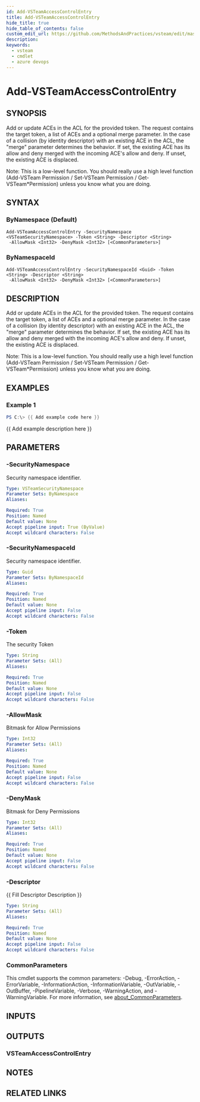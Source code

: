 ```yaml
---
id: Add-VSTeamAccessControlEntry
title: Add-VSTeamAccessControlEntry
hide_title: true
hide_table_of_contents: false
custom_edit_url: https://github.com/MethodsAndPractices/vsteam/edit/master/.docs/Add-VSTeamAccessControlEntry.md
description: 
keywords:
  - vsteam
  - cmdlet
  - azure devops
---
```


# Add-VSTeamAccessControlEntry

## SYNOPSIS
Add or update ACEs in the ACL for the provided token.
The request contains the target token, a list of ACEs and a optional merge parameter.
In the case of a collision (by identity descriptor) with an existing ACE in the ACL, the "merge" parameter determines the behavior.
If set, the existing ACE has its allow and deny merged with the incoming ACE's allow and deny.
If unset, the existing ACE is displaced.

Note: This is a low-level function.
You should really use a high level function (Add-VSTeam Permission / Set-VSTeam Permission / Get-VSTeam*Permission) unless you know what you are doing.

## SYNTAX

### ByNamespace (Default)
```
Add-VSTeamAccessControlEntry -SecurityNamespace <VSTeamSecurityNamespace> -Token <String> -Descriptor <String>
 -AllowMask <Int32> -DenyMask <Int32> [<CommonParameters>]
```

### ByNamespaceId
```
Add-VSTeamAccessControlEntry -SecurityNamespaceId <Guid> -Token <String> -Descriptor <String>
 -AllowMask <Int32> -DenyMask <Int32> [<CommonParameters>]
```

## DESCRIPTION
Add or update ACEs in the ACL for the provided token.
The request contains the target token, a list of ACEs and a optional merge parameter.
In the case of a collision (by identity descriptor) with an existing ACE in the ACL, the "merge" parameter determines the behavior.
If set, the existing ACE has its allow and deny merged with the incoming ACE's allow and deny.
If unset, the existing ACE is displaced.

Note: This is a low-level function.
You should really use a high level function (Add-VSTeam Permission / Set-VSTeam Permission / Get-VSTeam*Permission) unless you know what you are doing.

## EXAMPLES

### Example 1
```powershell
PS C:\> {{ Add example code here }}
```

{{ Add example description here }}

## PARAMETERS

### -SecurityNamespace
Security namespace identifier.

```yaml
Type: VSTeamSecurityNamespace
Parameter Sets: ByNamespace
Aliases:

Required: True
Position: Named
Default value: None
Accept pipeline input: True (ByValue)
Accept wildcard characters: False
```

### -SecurityNamespaceId
Security namespace identifier.

```yaml
Type: Guid
Parameter Sets: ByNamespaceId
Aliases:

Required: True
Position: Named
Default value: None
Accept pipeline input: False
Accept wildcard characters: False
```

### -Token
The security Token

```yaml
Type: String
Parameter Sets: (All)
Aliases:

Required: True
Position: Named
Default value: None
Accept pipeline input: False
Accept wildcard characters: False
```

### -AllowMask
Bitmask for Allow Permissions

```yaml
Type: Int32
Parameter Sets: (All)
Aliases:

Required: True
Position: Named
Default value: None
Accept pipeline input: False
Accept wildcard characters: False
```

### -DenyMask
Bitmask for Deny Permissions

```yaml
Type: Int32
Parameter Sets: (All)
Aliases:

Required: True
Position: Named
Default value: None
Accept pipeline input: False
Accept wildcard characters: False
```

### -Descriptor
{{ Fill Descriptor Description }}

```yaml
Type: String
Parameter Sets: (All)
Aliases:

Required: True
Position: Named
Default value: None
Accept pipeline input: False
Accept wildcard characters: False
```

### CommonParameters
This cmdlet supports the common parameters: -Debug, -ErrorAction, -ErrorVariable, -InformationAction, -InformationVariable, -OutVariable, -OutBuffer, -PipelineVariable, -Verbose, -WarningAction, and -WarningVariable. For more information, see [about_CommonParameters](http://go.microsoft.com/fwlink/?LinkID=113216).

## INPUTS

## OUTPUTS

### VSTeamAccessControlEntry
## NOTES

## RELATED LINKS

